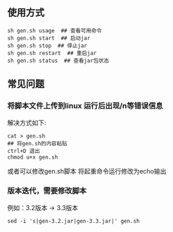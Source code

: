## 使用方式
```shell script
sh gen.sh usage  ## 查看可用命令
sh gen.sh start  ## 启动jar
sh gen.sh stop  ## 停止jar
sh gen.sh restart  ## 重启jar
sh gen.sh status  ## 查看jar包状态

```

## 常见问题
### 将脚本文件上传到linux 运行后出现/n等错误信息

解决方式如下:
```shell script
cat > gen.sh
## 将gen.sh的内容粘贴
ctrl+D 退出
chmod u+x gen.sh
```

或者可以修改gen.sh脚本 将起重命令运行修改为echo输出

### 版本迭代，需要修改脚本
例如：3.2版本 -> 3.3版本
```shell script
sed -i 's|gen-3.2.jar|gen-3.3.jar|' gen.sh
```
